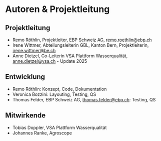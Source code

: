 # Autoren & Projektleitung

## Projektleitung

- Remo Röthlin, Projektleiter, EBP Schweiz AG, [remo.roethlin\@ebp.ch](mailto:remo.roethlin@ebp.ch)
- Irene Wittmer, Abteilungsleiterin GBL, Kanton Bern, Projektleiterin, [irene.wittmer\@be.ch](mailto:irene.wittmer@be.ch)
- Anne Dietzel, Co-Leiterin VSA Plattform Wasserqualität, [anne.dietzel\@vsa.ch](mailto:anne.dietzel@vsa.ch) - Update 2025

## Entwicklung

- Remo Röthlin: Konzept, Code, Dokumentation
- Veronica Bozzini: Layouting, Testing, QS
- Thomas Felder, EBP Schweiz AG, [thomas.felder\@ebp.ch](mailto:thomas.felder@ebp.ch): Testing, QS

## Mitwirkende

- Tobias Doppler, VSA Plattform Wasserqualität
- Johannes Ranke, Agroscope
